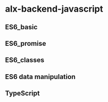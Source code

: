 # alx-backend-javascript
## ES6_basic
## ES6_promise
## ES6_classes
## ES6 data manipulation
## TypeScript
